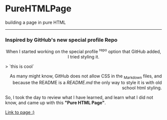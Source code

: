 # PureHTMLPage
building a page in pure HTML

---

### Inspired by GitHub's new special profile Repo
<p align="center">
When I started working on the special profile <sup>repo</sup> option that GitHub added, I tried styling it. <br />
</p>
>  `this is cool`
<p align="right">
As many might know, GitHub does not allow CSS in the <sub>Markdown</sub> files, and because the README is a <em>README.md</em> the only way to style it is with old school html styling. <br />
</p>
<p align="left">
So, I took the day to review what I have learned, and learn what I did not know, and came up with this <strong>"Pure HTML Page"</strong>.
</p>

<a href="http://pure-html-page.surge.sh/" title="Enjoy!" alt="link">Link to page :)</a>